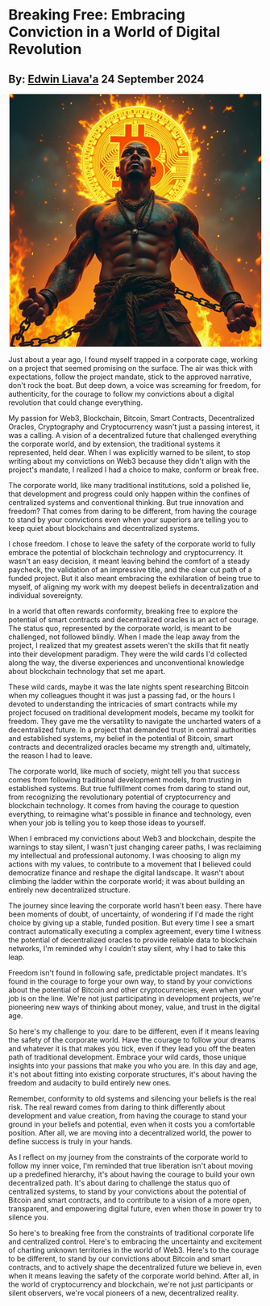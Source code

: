 #  Breaking Free: Embracing Conviction in a World of Digital Revolution
## By: [Edwin Liava'a](https://github.com/EdwinLiavaa) 24 September 2024

<p align="center">
 <img width="500" src="https://github.com/EdwinLiavaa/liavaa.space/blob/main/blog/20240924/pic.png">
</p>

Just about a year ago, I found myself trapped in a corporate cage, working on a project that seemed promising on the surface. The air was thick with expectations, follow the project mandate, stick to the approved narrative, don't rock the boat. But deep down, a voice was screaming for freedom, for authenticity, for the courage to follow my convictions about a digital revolution that could change everything.

My passion for Web3, Blockchain, Bitcoin, Smart Contracts, Decentralized Oracles, Cryptography and Cryptocurrency wasn't just a passing interest, it was a calling. A vision of a decentralized future that challenged everything the corporate world, and by extension, the traditional systems it represented, held dear. When I was explicitly warned to be silent, to stop writing about my convictions on Web3 because they didn't align with the project's mandate, I realized I had a choice to make, conform or break free.

The corporate world, like many traditional institutions, sold a polished lie, that development and progress could only happen within the confines of centralized systems and conventional thinking. But true innovation and freedom? That comes from daring to be different, from having the courage to stand by your convictions even when your superiors are telling you to keep quiet about blockchains and decentralized systems.

I chose freedom. I chose to leave the safety of the corporate world to fully embrace the potential of blockchain technology and cryptocurrency. It wasn't an easy decision, it meant leaving behind the comfort of a steady paycheck, the validation of an impressive title, and the clear cut path of a funded project. But it also meant embracing the exhilaration of being true to myself, of aligning my work with my deepest beliefs in decentralization and individual sovereignty.

In a world that often rewards conformity, breaking free to explore the potential of smart contracts and decentralized oracles is an act of courage. The status quo, represented by the corporate world, is meant to be challenged, not followed blindly. When I made the leap away from the project, I realized that my greatest assets weren't the skills that fit neatly into their development paradigm. They were the wild cards I'd collected along the way, the diverse experiences and unconventional knowledge about blockchain technology that set me apart.

These wild cards, maybe it was the late nights spent researching Bitcoin when my colleagues thought it was just a passing fad, or the hours I devoted to understanding the intricacies of smart contracts while my project focused on traditional development models, became my toolkit for freedom. They gave me the versatility to navigate the uncharted waters of a decentralized future. In a project that demanded trust in central authorities and established systems, my belief in the potential of Bitcoin, smart contracts and decentralized oracles became my strength and, ultimately, the reason I had to leave.

The corporate world, like much of society, might tell you that success comes from following traditional development models, from trusting in established systems. But true fulfillment comes from daring to stand out, from recognizing the revolutionary potential of cryptocurrency and blockchain technology. It comes from having the courage to question everything, to reimagine what's possible in finance and technology, even when your job is telling you to keep those ideas to yourself.

When I embraced my convictions about Web3 and blockchain, despite the warnings to stay silent, I wasn't just changing career paths, I was reclaiming my intellectual and professional autonomy. I was choosing to align my actions with my values, to contribute to a movement that I believed could democratize finance and reshape the digital landscape. It wasn't about climbing the ladder within the corporate world; it was about building an entirely new decentralized structure.

The journey since leaving the corporate world hasn't been easy. There have been moments of doubt, of uncertainty, of wondering if I'd made the right choice by giving up a stable, funded position. But every time I see a smart contract automatically executing a complex agreement, every time I witness the potential of decentralized oracles to provide reliable data to blockchain networks, I'm reminded why I couldn't stay silent, why I had to take this leap.

Freedom isn't found in following safe, predictable project mandates. It's found in the courage to forge your own way, to stand by your convictions about the potential of Bitcoin and other cryptocurrencies, even when your job is on the line. We're not just participating in development projects, we're pioneering new ways of thinking about money, value, and trust in the digital age.

So here's my challenge to you: dare to be different, even if it means leaving the safety of the corporate world. Have the courage to follow your dreams and whatever it is that makes you tick, even if they lead you off the beaten path of traditional development. Embrace your wild cards, those unique insights into your passions that make you who you are. In this day and age, it's not about fitting into existing corporate structures, it's about having the freedom and audacity to build entirely new ones.

Remember, conformity to old systems and silencing your beliefs is the real risk. The real reward comes from daring to think differently about development and value creation, from having the courage to stand your ground in your beliefs and potential, even when it costs you a comfortable position. After all, we are moving into a decentralized world, the power to define success is truly in your hands.

As I reflect on my journey from the constraints of the corporate world to follow my inner voice, I'm reminded that true liberation isn't about moving up a predefined hierarchy, it's about having the courage to build your own decentralized path. It's about daring to challenge the status quo of centralized systems, to stand by your convictions about the potential of Bitcoin and smart contracts, and to contribute to a vision of a more open, transparent, and empowering digital future, even when those in power try to silence you.

So here's to breaking free from the constraints of traditional corporate life and centralized control. Here's to embracing the uncertainty and excitement of charting unknown territories in the world of Web3. Here's to the courage to be different, to stand by our convictions about Bitcoin and smart contracts, and to actively shape the decentralized future we believe in, even when it means leaving the safety of the corporate world behind. After all, in the world of cryptocurrency and blockchain, we're not just participants or silent observers, we're vocal pioneers of a new, decentralized reality.

